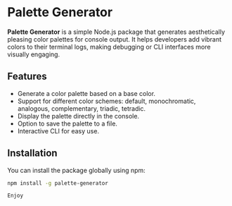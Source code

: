 # Palette Generator

**Palette Generator** is a simple Node.js package that generates aesthetically pleasing color palettes for console output. It helps developers add vibrant colors to their terminal logs, making debugging or CLI interfaces more visually engaging.

## Features

- Generate a color palette based on a base color.
- Support for different color schemes: default, monochromatic, analogous, complementary, triadic, tetradic.
- Display the palette directly in the console.
- Option to save the palette to a file.
- Interactive CLI for easy use.  

## Installation

You can install the package globally using npm:

```bash
npm install -g palette-generator

Enjoy

